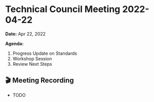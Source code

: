 Technical Council Meeting 2022-04-22
===

**Date:** Apr 22, 2022

**Agenda:**
1. Progress Update on Standards
3. Workshop Session
4. Review Next Steps 

:clapper: Meeting Recording 
---
* TODO
